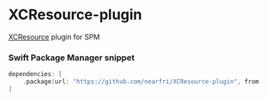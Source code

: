 # XCResource-plugin

[XCResource](https://github.com/nearfri/XCResource) plugin for SPM

### Swift Package Manager snippet
```swift
dependencies: [
    .package(url: "https://github.com/nearfri/XCResource-plugin", from: "<version>"),
]
```
